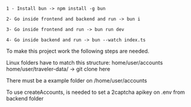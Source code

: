 ````
1 - Install bun -> npm install -g bun
````

````
2- Go inside frontend and backend and run -> bun i
````

````
3- Go inside frontend and run -> bun run dev
````

````
4- Go inside backend and run -> bun --watch index.ts
````
To make this project work the following steps are needed.

Linux folders have to match this structure:
home/user/accounts
home/user/traveler-data/ -> git clone here

There must be a example folder on /home/user/accounts

To use createAccounts, is needed to set a 2captcha apikey on .env from backend folder
